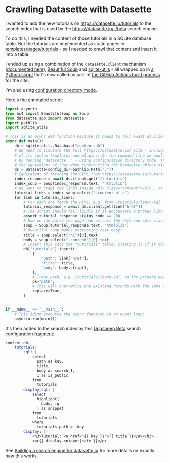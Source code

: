 # Crawling Datasette with Datasette

I wanted to add the new tutorials on https://datasette.io/tutorials to the search index that is used by the https://datasette.io/-/beta search engine.

To do this, I needed the content of those tutorials in a SQLite database table. But the tutorials are implemented as static pages in [templates/pages/tutorials](https://github.com/simonw/datasette.io/tree/9dffe361b0210b9d8b1f2fb820a3f2193f0f2fc7/templates/pages/tutorials) - so I needed to crawl that content and insert it into a table.

I ended up using a combination of the `datasette.client` mechanism ([documented here](https://docs.datasette.io/en/stable/internals.html#internals-datasette-client)), [Beautiful Soup](https://www.crummy.com/software/BeautifulSoup/bs4/doc/) and [sqlite-utils](https://sqlite-utils.readthedocs.io/) - all wrapped up in [a Python script](https://github.com/simonw/datasette.io/blob/9dffe361b0210b9d8b1f2fb820a3f2193f0f2fc7/index_tutorials.py) that's now called as part of [the GitHub Actions build process](https://github.com/simonw/datasette.io/blob/9dffe361b0210b9d8b1f2fb820a3f2193f0f2fc7/scripts/build.sh#L35) for the site.

I'm also using [configuration directory mode](https://docs.datasette.io/en/stable/settings.html#config-dir).

Here's the annotated script:

```python
import asyncio
from bs4 import BeautifulSoup as Soup
from datasette.app import Datasette
import pathlib
import sqlite_utils

# This is an async def function because it needs to call await ds.client
async def main():
    db = sqlite_utils.Database("content.db")
    # We need to simulate the full https://datasette.io/ site - including all
    # of its custom templates and plugins. On the command-line we would do this
    # by running "datasette ." - using configuration directory mode. This is
    # the equivalent of that when constructing the Datasette object directly:
    ds = Datasette(config_dir=pathlib.Path("."))
    # Equivalent of fetching the HTML from https://datasette.io/tutorials
    index_response = await ds.client.get("/tutorials")
    index_soup = Soup(index_response.text, "html5lib")
    # We want to crawl the links inside <div class="content"><ul>...<a href="">
    tutorial_links = index_soup.select(".content ul a")
    for link in tutorial_links:
        # For each one fetch the HTML, e.g. from /tutorials/learn-sql
        tutorial_response = await ds.client.get(link["href"])
        # The script should fail loudly if it encounters a broken link
        assert tutorial_response.status_code == 200
        # Now we can parse the page and extract the <h1> and <div class="content">
        soup = Soup(tutorial_response.text, "html5lib")
        # Beautiful Soup makes extracting text easy:
        title = soup.select("h1")[0].text
        body = soup.select(".content")[0].text
        # Insert this into the "tutorials" table, creating it if it does not exist
        db["tutorials"].insert(
            {
                "path": link["href"],
                "title": title,
                "body": body.strip(),
            },
            # Treat path, e.g. /tutorials/learn-sql, as the primary key
            pk="path",
            # This will over-write any existing records with the same path
            replace=True,
        )


if __name__ == "__main__":
    # This idiom executes the async function in an event loop:
    asyncio.run(main())
```
It's then added to the search index by this [Dogsheep Beta](https://datasette.io/tools/dogsheep-beta) search configuration [fragment](https://github.com/simonw/datasette.io/blob/9dffe361b0210b9d8b1f2fb820a3f2193f0f2fc7/templates/dogsheep-beta.yml#L209-L229):
```yaml
content.db:
    tutorials:
        sql: |-
            select
              path as key,
              title,
              body as search_1,
              1 as is_public
            from
              tutorials
        display_sql: |-
            select
              highlight(
                body, :q
              ) as snippet
            from
              tutorials
            where
              tutorials.path = :key
        display: |-
            <h3>Tutorial: <a href="{{ key }}">{{ title }}</a></h3>
            <p>{{ display.snippet|safe }}</p>
```
See [Building a search engine for datasette.io](https://assahbismark.com/2020/Dec/19/dogsheep-beta/) for more details on exactly how this works.
